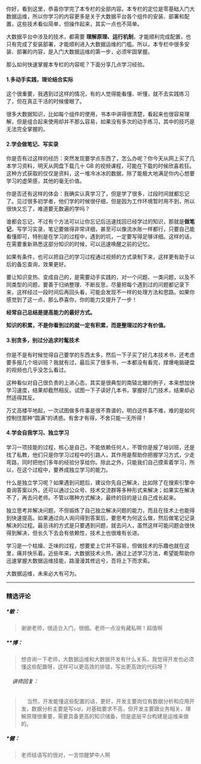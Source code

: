 <p data-nodeid="13403">你好，看到这里，恭喜你学完了本专栏的全部内容。本专栏的定位是零基础入门大数据运维，所以你学习的内容更多是关于大数据平台各个组件的安装、部署和配置，这些技术看似简单，但操作起来，其实一点也不简单。</p>


<p data-nodeid="13171">大数据平台中涉及的技术，都需要 <strong data-nodeid="13201">理解原理、运行机制</strong>，才能顺利完成配置，也只有完成了安装部署，才能顺利进入大数据运维的门槛。所以，本专栏中很多安装、部署的内容，是入门大数据运维的第一步，必须牢固掌握。</p>
<p data-nodeid="13172">那么如何快速掌握本专栏的内容呢？下面分享几点学习经验。</p>
<h4 data-nodeid="14093" class="">1.多动手实践，理论结合实际</h4>





<p data-nodeid="13174">这个很重要，我遇到过这样的情况，有的人觉得能看懂、听懂，就不去实践练习了，但在真正干活的时候傻眼了。</p>
<p data-nodeid="13175">很多大数据知识，比如每个组件的使用，书本中讲得很清楚，看起来也很容易理解，但是组合起来使用却并不那么容易，如果没有多次的动手练习，其中的技巧是无法完全掌握的。</p>
<h4 data-nodeid="14760" class="">2.学会做笔记、写实录</h4>





<p data-nodeid="13177">你是否有过这样的经历：突然发现要学点东西了，怎么办呢？你今天从网上买了几本学习资料，明天从网盘下载几十 GB 的视频课程，可能在下载的时候欣喜若狂。这种方式获取的仅仅是资料，这一堆冷冰冰的数据，除了能极大地满足你内心想要学习的虚荣感，其他的毫无价值。</p>
<p data-nodeid="13178">你是否还有这样的体会：我确实认真学习了，但是学了很多，过段时间就都忘记了。见过很多初学者，他们学的时候很仔细，但是因为工作环境暂时用不到，所以很快又忘了，难道要无数遍的学吗？</p>
<p data-nodeid="14902" class="">谁都会忘记，不过有个方法可以让你忘记后迅速找回已经学过的知识，那就是<strong data-nodeid="14908">做笔记</strong>，写学习实录，笔记要做得非常详细，甚至可以像流水账一样都行，只要自己能看懂即可，特别是在学习的过程中，遇到的坑，一定要写得足够详细。这样的话，在需要重新熟悉这部分知识的时候，可以迅速唤醒之前的记忆。</p>

<p data-nodeid="13180">如果有条件，也可以把自己的学习过程通过视频的方式录制下来，这样更有助于以后的备忘查询，效果更好。</p>
<p data-nodeid="13181">要让知识变热、变成自己的，是需要动手实践的，对一个问题、一类问题，以及不同类型的问题，要善于归纳整理、不断反思，尽量把每个遇到过的问题都记录下来，这样经过一段时间后再回头看，可能会发现不一样的处理方法和思路。如果你感觉到了这一点，那么恭喜你，你的能力又提升了一步！</p>
<p data-nodeid="13182"><strong data-nodeid="13226">经常自己总结是提高能力的最好方式。</strong></p>
<p data-nodeid="13183"><strong data-nodeid="13230">知识的积累，不是你看到过的就一定有积累，而是整理过的才有价值。</strong></p>
<h4 data-nodeid="15188" class="">3.别贪多，别过分追求时髦技术</h4>


<p data-nodeid="13185">你是不是有时候觉得自己要学的东西太多，然后一下子买了好几本技术书，还考虑要多报几个培训班？我就有过，最后买了很多书，一本都没有看完，撑爆电脑硬盘的视频也几乎没怎么看过。</p>
<p data-nodeid="13186">这种看似对自己很负责的上进心态，其实是很典型的南辕北辙的例子，本来想加快学习速度，结果却截然相反。试图一下子读好几本书，掌握好几门技术，结果却必然适得其反。</p>
<p data-nodeid="13187">万丈高楼平地起，一次试图做多件事是很不靠谱的，明白这件事不难，难的是如何控制住那种“圆满”的诱惑。有舍才有得，不舍只能一无所得！</p>
<h4 data-nodeid="15874" class="">4.学会自我学习、独立学习</h4>





<p data-nodeid="13189">学习一项技能的过程，核心是自己，不能依赖任何人，不管你是报了培训班，还是找了私教，他们只是你学习过程中的引路人，其作用是帮助你把握学习方式，少走弯路，同时把他们多年的经验分享给你。除此之外，只能我们自己摸索着学习，所以，在这个过程中，要养成独立学习的能力。</p>
<p data-nodeid="13190">什么是独立学习呢？如果遇到问题后，建议你先自己解决，比如除了在搜索引擎中查询答案以外，还可以通过公众号、技术交流群等多种形式来解决；如果实在解决不了，再去问老师。不管以哪种方式解决，最终的目的是让自己成长起来。</p>
<p data-nodeid="13191">独立思考并解决问题，不但锻炼了自己独立解决问题的能力，而且在技术上也能得到快速提高。如果通过向人询问得到答案后，要思考为何这么做，然后做笔记记录解决的过程。最忌讳的方式是只要遇到问题，就去问人，虽然这样可能问题会很快得到解决，但长久下去会有依赖性，技术上也很难有长进。</p>
<p data-nodeid="13192">学习是一个枯燥、乏味的过程，想要爱上它并不容易，但做技术的乐趣也就在这里，痛并快乐着。近些年来，大数据技术火热，通过上述学习方法，希望能帮助你迅速掌握大数据运维技能，路漫漫其修远兮，吾将上下而求索。</p>
<p data-nodeid="13193">大数据运维，未来必大有可为。</p>

---

### 精选评论

##### *敏：
> 谢谢老师，很适合入门，很细。老师一点没有藏私啊！超值啊

##### **博：
> 想咨询一下老师，大数据运维和大数据开发有什么关系，我觉得开发也必须懂这些配置呀，这样可以更高效的排错，写出更高效的代码呀？

 ###### &nbsp;&nbsp;&nbsp; 讲师回复：
> &nbsp;&nbsp;&nbsp; 当然，开发能懂这些配置的话，更好，开发主要岗位有数据分析和应用开发，数据分析主要是写sql，对基础要求不高，但开发主要跟业务相关，理解原理很重要，需要具备更高的知识储备，但是底层平台构建是运维来做的。

##### *健：
> 老师结语写的很对，一言惊醒梦中人啊

